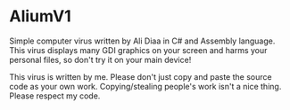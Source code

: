 # AliumV1
Simple computer virus written by Ali Diaa in C# and Assembly language. This virus displays many GDI graphics on your screen and harms your personal files, so don't try it on your main device!

This virus is written by me. Please don't just copy and paste the source code as your own work. Copying/stealing people's work isn't a nice thing. Please respect my code.
